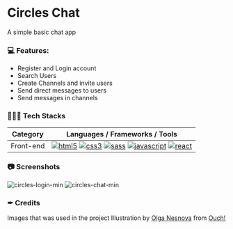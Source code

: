 # Circles Chat
A simple basic chat app

### 💻 Features:
* Register and Login account
* Search Users
* Create Channels and invite users
* Send direct messages to users
* Send messages in channels

### 👨🏽‍💻 Tech Stacks

Category    | Languages / Frameworks / Tools
:---------: | :-------------------------------:
Front-end   | [![html5](https://upload.wikimedia.org/wikipedia/commons/thumb/3/38/HTML5_Badge.svg/64px-HTML5_Badge.svg.png)][1] [![css3](https://upload.wikimedia.org/wikipedia/commons/thumb/6/62/CSS3_logo.svg/64px-CSS3_logo.svg.png)][2] [![sass](https://upload.wikimedia.org/wikipedia/commons/thumb/9/96/Sass_Logo_Color.svg/64px-Sass_Logo_Color.svg.png)][3] [![javascript](https://upload.wikimedia.org/wikipedia/commons/thumb/6/6a/JavaScript-logo.png/64px-JavaScript-logo.png)][4] [![react](https://upload.wikimedia.org/wikipedia/commons/thumb/a/a7/React-icon.svg/64px-React-icon.svg.png)][5]

### 📷 Screenshots
![circles-login-min](https://user-images.githubusercontent.com/33846123/180881877-5735ccf8-8999-4fbf-9894-f8ef3ddfa15b.png)
![circles-chat-min](https://user-images.githubusercontent.com/33846123/180881920-f9d0a0b9-90f1-43ff-9892-81777e6a1727.png)

### ✒ Credits
Images that was used in the project
Illustration by [Olga Nesnova][6] from [Ouch!][7]

<!-- Links -->
[1]: https://commons.wikimedia.org/wiki/File:HTML5_Badge.svg
[2]: https://commons.wikimedia.org/wiki/File:CSS3_logo.svg
[3]: https://commons.wikimedia.org/wiki/File:Sass_Logo_Color.svg
[4]: https://commons.wikimedia.org/wiki/File:JavaScript-logo.png
[5]: https://commons.wikimedia.org/wiki/File:React-icon.svg
[6]: https://icons8.com/illustrations/author/2sm0UqgTlIgD
[7]: https://icons8.com/illustrations
